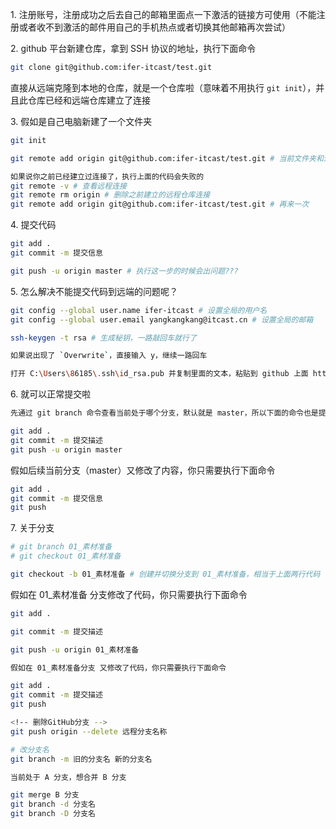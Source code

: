 1\. 注册账号，注册成功之后去自己的邮箱里面点一下激活的链接方可使用（不能注册或者收不到激活的邮件用自己的手机热点或者切换其他邮箱再次尝试）

2\. github 平台新建仓库，拿到 SSH 协议的地址，执行下面命令

```bash
git clone git@github.com:ifer-itcast/test.git
```

直接从远端克隆到本地的仓库，就是一个仓库啦（意味着不用执行 `git init`），并且此仓库已经和远端仓库建立了连接

3\. 假如是自己电脑新建了一个文件夹

```bash
git init

git remote add origin git@github.com:ifer-itcast/test.git # 当前文件夹和远端仓库建立连接

如果说你之前已经建立过连接了，执行上面的代码会失败的
git remote -v # 查看远程连接
git remote rm origin # 删除之前建立的远程仓库连接
git remote add origin git@github.com:ifer-itcast/test.git # 再来一次
```

4\. 提交代码

```bash
git add .
git commit -m 提交信息

git push -u origin master # 执行这一步的时候会出问题???
```

5\. 怎么解决不能提交代码到远端的问题呢？

```bash
git config --global user.name ifer-itcast # 设置全局的用户名
git config --global user.email yangkangkang@itcast.cn # 设置全局的邮箱

ssh-keygen -t rsa # 生成秘钥，一路敲回车就行了

如果说出现了 `Overwrite`，直接输入 y，继续一路回车

打开 C:\Users\86185\.ssh\id_rsa.pub 并复制里面的文本，粘贴到 github 上面 https://github.com/settings/keys
```

6\. 就可以正常提交啦

```bash
先通过 git branch 命令查看当前处于哪个分支，默认就是 master，所以下面的命令也是提交到 master

git add .
git commit -m 提交描述
git push -u origin master
```

假如后续当前分支（master）又修改了内容，你只需要执行下面命令

```bash
git add .
git commit -m 提交信息
git push
```

7\. 关于分支

```bash
# git branch 01_素材准备
# git checkout 01_素材准备

git checkout -b 01_素材准备 # 创建并切换分支到 01_素材准备，相当于上面两行代码
```

假如在 01_素材准备 分支修改了代码，你只需要执行下面命令

```bash
git add .

git commit -m 提交描述

git push -u origin 01_素材准备

假如在 01_素材准备分支 又修改了代码，你只需要执行下面命令

git add .
git commit -m 提交描述
git push
```

```bash
<!-- 删除GitHub分支 -->
git push origin --delete 远程分支名称
```

```bash
# 改分支名
git branch -m 旧的分支名 新的分支名
```

```bash
当前处于 A 分支，想合并 B 分支

git merge B 分支
git branch -d 分支名
git branch -D 分支名
```